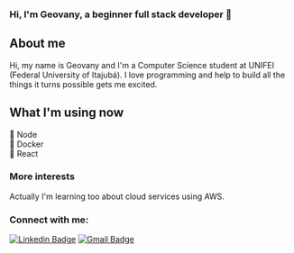 ### Hi, I'm Geovany, a beginner full stack developer :milky_way:

## About me

  Hi, my name is Geovany and I'm a Computer Science student at UNIFEI (Federal University of Itajubá). I love programming and help to build all the things it turns possible gets me excited.
  
## What I'm using now
:green_heart: Node <br/>
:whale: Docker <br/>
:blue_heart: React 

### More interests

Actually I'm learning too about cloud services using AWS.

### Connect with me:
[![Linkedin Badge](https://img.shields.io/badge/-Geovany-blue?style=flat-square&logo=Linkedin&logoColor=white&link=https://www.linkedin.com/in/geovany-carlos-mendes-9741baa7/)](https://www.linkedin.com/in/geovany-carlos-mendes-9741baa7/) 
[![Gmail Badge](https://img.shields.io/badge/-geovany.c.mendes@gmail.com-c14438?style=flat-square&logo=Gmail&logoColor=white&link=mailto:geovany.c.mendes@gmail.com)](mailto:geovany.c.mendes@gmail.com)
